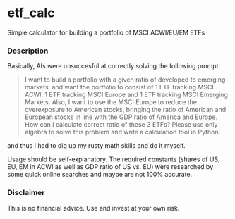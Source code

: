 # etf_calc
Simple calculator for building a portfolio of MSCI ACWI/EU/EM ETFs


### Description

Basically, AIs were unsuccesful at correctly solving the following prompt:

>I want to build a portfolio with a given ratio of developed to emerging markets, and want the portfolio to consist of 1 ETF tracking MSCI ACWI, 1 ETF tracking MSCI Europe and 1 ETF tracking MSCI Emerging Markets. Also, I want to use the MSCI Europe to reduce the overexposure to American stocks, bringing the ratio of American and European stocks in line with the GDP ratio of America and Europe. How can I calculate correct ratio of these 3 ETFs? Please use only algebra to solve this problem and write a calculation tool in Python.

and thus I had to dig up my rusty math skills and do it myself.

Usage should be self-explanatory. The required constants (shares of US, EU, EM in ACWI as well as GDP ratio of US vs. EU) were researched by some quick online searches and maybe are not 100% accurate.

### Disclaimer
This is no financial advice. Use and invest at your own risk.
